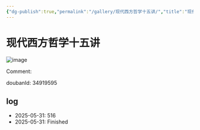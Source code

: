 ```yaml
---
{"dg-publish":true,"permalink":"/gallery/现代西方哲学十五讲/","title":"现代西方哲学十五讲","created":"2025-06-16T14:31:18.409+08:00"}
---
```



# 现代西方哲学十五讲

![image](https://hiraeth-picbed.oss-cn-beijing.aliyuncs.com/20250531154627.webp)

Comment: 



doubanId: 34919595

## log

- 2025-05-31: 516
- 2025-05-31: Finished
